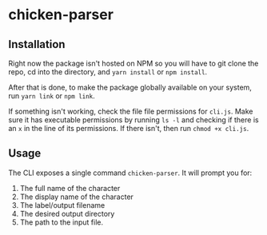 # chicken-parser

## Installation
Right now the package isn't hosted on NPM so you will have to git clone the repo, cd into the directory, and `yarn install` or `npm install`.

After that is done, to make the package globally available on your system, run `yarn link` or `npm link`.

If something isn't working, check the file file permissions for `cli.js`. Make sure it has executable permissions by running `ls -l` and checking if there is an `x` in the line of its permissions. If there isn't, then run `chmod +x cli.js`.

## Usage
The CLI exposes a single command `chicken-parser`. It will prompt you for:
1. The full name of the character
2. The display name of the character
3. The label/output filename
4. The desired output directory
5. The path to the input file.
